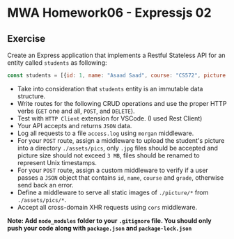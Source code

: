 # MWA Homework06 - Expressjs 02
## Exercise
Create an Express application that implements a Restful Stateless API for an entity called `students` as following:
```javascript
const students = [{id: 1, name: "Asaad Saad", course: "CS572", picture: "1570286884.jpg", grade: 95}]
```
* Take into consideration that `students` entity is an immutable data structure.
* Write routes for the following CRUD operations and use the proper HTTP verbs (`GET` one and all, `POST`, and `DELETE`).
* Test with `HTTP Client` extension for VSCode. (I used Rest Client)
* Your API accepts and returns `JSON` data.
* Log all requests to a file `access.log` using `morgan` middleware. 
* For your `POST` route, assign a middleware to upload the student's picture into a directory `./assets/pics`, only `.jpg` files should be accepted and picture size should not exceed `3 MB`, files should be renamed to represent Unix timestamps.
* For your `POST` route, assign a custom middleware to verify if a user passes a `JSON` object that contains `id`, `name`, `course` and `grade`, otherwise send back an error.
* Define a middleware to serve all static images of `./picture/*` from `./assets/pics/*`.
* Accept all cross-domain XHR requests using `cors` middleware.  
  
**Note: Add `node_modules` folder to your `.gitignore` file. You should only push your code along with `package.json` and `package-lock.json`**

